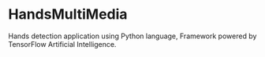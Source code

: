 # HandsMultiMedia
Hands detection application using Python language, Framework powered by TensorFlow Artificial Intelligence.
